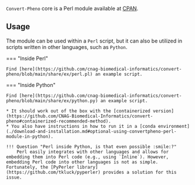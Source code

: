 `Convert-Pheno` core is a Perl module available at [CPAN](https://metacpan.org/search?size=20&q=Convert%3A%3APheno). 

## Usage

The module can be used within a `Perl` script, but it can also be utilized in scripts written in other languages, such as `Python`. 

=== "Inside Perl"

    Find [here](https://github.com/cnag-biomedical-informatics/convert-pheno/blob/main/share/ex/perl.pl) an example script.

=== "Inside Python"

    Find [here](https://github.com/cnag-biomedical-informatics/convert-pheno/blob/main/share/ex/python.py) an example script. 

    * It should work out of the box with the [containerized version](https://github.com/CNAG-Biomedical-Informatics/convert-pheno#containerized-recommended-method). 
    * You also have instructions in how to run it in a [conda environment](./download-and-installation.md#optional-using-convertpheno-perl-module-in-python).

    !!! Question "Perl inside Python, is that even possible :smile:?"
        Perl easily integrates with other languages and allows for embedding them into Perl code (e.g., using `Inline`). However, embedding Perl code into other languages is not as simple. Fortunately, the [PyPerler library](https://github.com/tkluck/pyperler) provides a solution for this issue.
